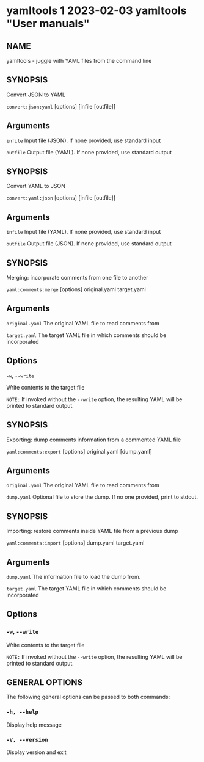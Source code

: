yamltools 1 2023-02-03 yamltools "User manuals"
================

## NAME

yamltools - juggle with YAML files from the command line


## SYNOPSIS

Convert JSON to YAML 

`convert:json:yaml` [options] [infile [outfile]]

## Arguments

`infile` Input file (JSON). If none provided, use standard input

`outfile`  Output file (YAML). If none provided, use standard output

## SYNOPSIS

Convert YAML to JSON

`convert:yaml:json` [options] [infile [outfile]]

## Arguments

`infile` Input file (YAML). If none provided, use standard input


`outfile` Output file (JSON). If none provided, use standard output



## SYNOPSIS

Merging: incorporate comments from one file to another

`yaml:comments:merge` [options] original.yaml target.yaml

## Arguments

`original.yaml` The original YAML file to read comments from

`target.yaml` The target YAML file in which comments should be incorporated

## Options

`-w`, `--write` 

Write contents to the target file

`NOTE:` If invoked without the `--write` option, the resulting YAML will be printed to standard output.

## SYNOPSIS 

Exporting: dump comments information from a commented YAML file

`yaml:comments:export` [options] original.yaml [dump.yaml]

## Arguments

`original.yaml` The original YAML file to read comments from

`dump.yaml`     Optional file to store the dump. If no one provided, print to stdout.

## SYNOPSIS

Importing: restore comments inside YAML file from a previous dump

`yaml:comments:import` [options] dump.yaml target.yaml

## Arguments

`dump.yaml` The information file to load the dump from.

`target.yaml`  The target YAML file in which comments should be incorporated

## Options

### `-w`, `--write`

Write contents to the target file

`NOTE:` If invoked without the `--write` option, the resulting YAML will be printed to standard output.



## GENERAL OPTIONS

The following general options can be passed to both commands:

### `-h, --help`

Display help message

### `-V, --version`

Display version and exit
